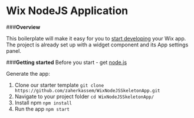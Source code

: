 # Wix NodeJS Application


###**Overview**

This boilerplate will make it easy for you to [start developing](http://dev.wix.com/) your Wix app. 
The project is already set up with a widget component and its App settings panel.

###**Getting started**
Before you start - get [node.js](https://nodejs.org/en/)

Generate the app:

1. Clone our starter template
`git clone https://github.com/zaherkassem/WixNodeJSSkeletonApp.git`
2. Navigate to your project folder
`cd WixNodeJSSkeletonApp/`
3. Install npm
`npm install`
4. Run the app
`npm start`
